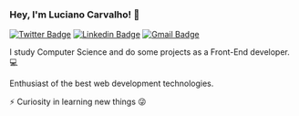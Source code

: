 ### Hey, I'm Luciano Carvalho! 👋

[![Twitter Badge](https://img.shields.io/badge/-@lucarvalho7-6633cc?style=flat-square&labelColor=6633cc&logo=twitter&logoColor=white&link=https://twitter.com/lucarvalho7)](https://twitter.com/lucarvalho7) 
[![Linkedin Badge](https://img.shields.io/badge/-Luciano%20Carvalho-6633cc?style=flat-square&logo=Linkedin&logoColor=white&link=https://linkedin.com/in/luciano-carvalho-66012016a/)](https://linkedin.com/in/luciano-carvalho-66012016a/) 
[![Gmail Badge](https://img.shields.io/badge/-lucianocarvallho7@gmail.com-6633cc?style=flat-square&logo=Gmail&logoColor=white&link=mailto:lucianocarvallho7@gmail.com)](mailto:lucianocarvallho7@gmail.com)

I study Computer Science and do some projects as a Front-End developer. 💻

Enthusiast of the best web development technologies.

⚡ Curiosity in learning new things 😜
